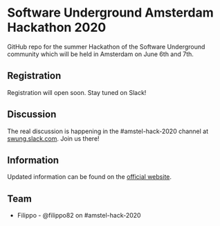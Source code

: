 # Software Underground Amsterdam Hackathon 2020
GitHub repo for the summer Hackathon of the Software Underground community
which will be held in Amsterdam on June 6th and 7th.

## Registration
Registration will open soon. Stay tuned on Slack!

## Discussion
The real discussion is happening in the #amstel-hack-2020 channel at [swung.slack.com](swung.slack.com). Join us there!

## Information
Updated information can be found on the [official website](http://www.amstelhack2020.com/).

## Team
* Filippo - @filippo82 on #amstel-hack-2020
